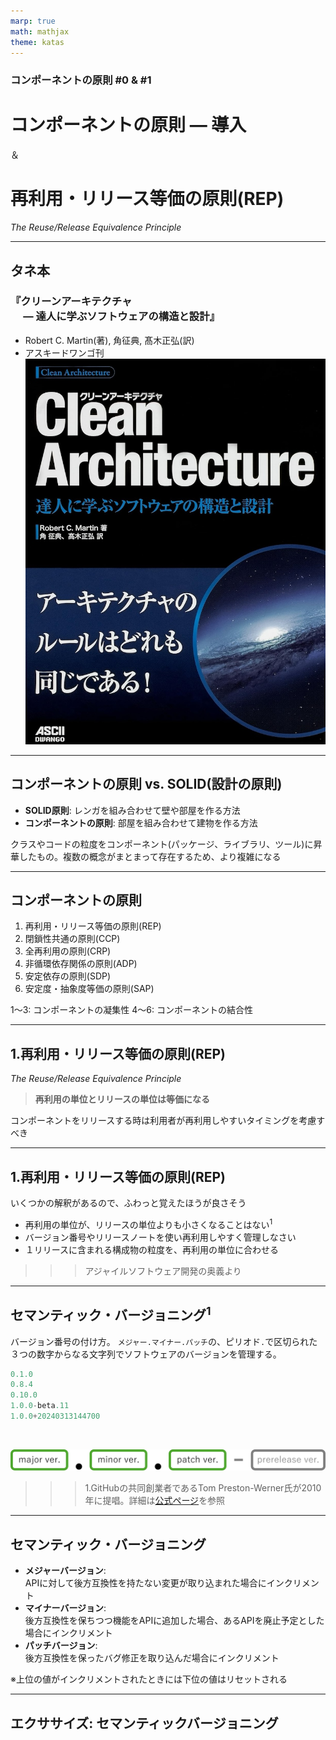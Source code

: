 ```yaml
---
marp: true
math: mathjax
theme: katas
---
```

<!-- 
size: 16:9
paginate: true
-->
<!-- header: 勉強会# ― エンジニアとしての解像度を高めるための勉強会-->

### コンポーネントの原則 #0 & #1

# コンポーネントの原則 ― 導入

＆

# 再利用・リリース等価の原則(REP)
_The Reuse/Release Equivalence Principle_

---
## タネ本

### 『クリーンアーキテクチャ<br>　 ― 達人に学ぶソフトウェアの構造と設計』
* Robert C. Martin(著), 角征典, 髙木正弘(訳)
* アスキードワンゴ刊
![bg right:30% 90%](assets/07-cleanarchitecture.jpg)

---

## コンポーネントの原則 vs. SOLID(設計の原則)

* **SOLID原則**: レンガを組み合わせて壁や部屋を作る方法
* **コンポーネントの原則**: 部屋を組み合わせて建物を作る方法

クラスやコードの粒度をコンポーネント(パッケージ、ライブラリ、ツール)に昇華したもの。複数の概念がまとまって存在するため、より複雑になる

<!-- SOLIDをスケールさせるだけのものもあれば、部屋と建物の関係と同じようにSOLIDだけではない方法も存在する -->

---

## コンポーネントの原則

1. 再利用・リリース等価の原則(REP)
2. 閉鎖性共通の原則(CCP)
3. 全再利用の原則(CRP)
4. 非循環依存関係の原則(ADP)
5. 安定依存の原則(SDP)
6. 安定度・抽象度等価の原則(SAP)

1〜3: コンポーネントの凝集性
4〜6: コンポーネントの結合性

---

## 1.再利用・リリース等価の原則(REP)
_The Reuse/Release Equivalence Principle_

> **再利用の単位とリリースの単位は等価になる**

コンポーネントをリリースする時は利用者が再利用しやすいタイミングを考慮すべき


---

## 1.再利用・リリース等価の原則(REP)

いくつかの解釈があるので、ふわっと覚えたほうが良さそう

* 再利用の単位が、リリースの単位よりも小さくなることはない$^1$
* バージョン番号やリリースノートを使い再利用しやすく管理しなさい
* １リリースに含まれる構成物の粒度を、再利用の単位に合わせる

>>> アジャイルソフトウェア開発の奥義より

<!-- コンポーネント、ライブラリ、あるいはより抽象化したツールやアプリなどのように、自分たち以外の人間が使用することを考えるようにしましょう、という原則。再利用という言葉は、よくあるクラスを別の場所で再利用するというだけの話ではなく、あるライブラリを使っている人たちが、そのライブラリの依存バージョンを上げるというのも再利用の範疇に入る。

そのためには守るべきルールがいくつかあって、
* １つ目の話は、コンポーネント内のあるクラスだけver0.9を使い、このクラスにはver1.2を使うといったリリース以上の粒度を使い分けないと使用者の目的が果たせないという事態は避けるべき
* ２つ目は使用者が新しいバージョンを取り入れても良いかどうかを考えなさい
* ３つ目は、コンポーネントの中に含まれるものが利用者の再利用目的とぜんぜん関係ないものをコンポーネントの構成物に混ぜ込まない
というルールを守ることになる。 -->

---

## セマンティック・バージョニング$^1$

バージョン番号の付け方。
`メジャー.マイナー.パッチ`の、ピリオド`.`で区切られた３つの数字からなる文字列でソフトウェアのバージョンを管理する。

```py
0.1.0
0.8.4
0.10.0
1.0.0-beta.11
1.0.0+20240313144700
```
<br>

![center width:768px](assets/07-semantic_ver.png)

>>> 1.GitHubの共同創業者であるTom Preston-Werner氏が2010年に提唱。詳細は[公式ページ](https://semver.org/lang/ja/spec/v2.0.0.html)を参照

---
## セマンティック・バージョニング

* **メジャーバージョン**:<br> APIに対して後方互換性を持たない変更が取り込まれた場合にインクリメント
* **マイナーバージョン**:<br> 後方互換性を保ちつつ機能をAPIに追加した場合、あるAPIを廃止予定とした場合にインクリメント
* **パッチバージョン**:<br> 後方互換性を保ったバグ修正を取り込んだ場合にインクリメント

※上位の値がインクリメントされたときには下位の値はリセットされる

<!-- 馴染みの深いバージョン体系であるため、一度見ておいた方が良い。コメント欄にもURLを貼り付けること -->

---

## エクササイズ: セマンティックバージョニング